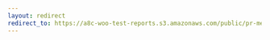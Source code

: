 ```yaml
---
layout: redirect
redirect_to: https://a8c-woo-test-reports.s3.amazonaws.com/public/pr-merge/43461/e2e/index.html
---
```

